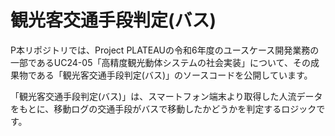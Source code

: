 # 観光客交通手段判定(バス)

P本リポジトリでは、Project PLATEAUの令和6年度のユースケース開発業務の一部であるUC24-05「高精度観光動体システムの社会実装」について、その成果物である「観光客交通手段判定(バス)」のソースコードを公開しています。

「観光客交通手段判定(バス)」は、スマートフォン端末より取得した人流データをもとに、移動ログの交通手段がバスで移動したかどうかを判定するロジックです。


